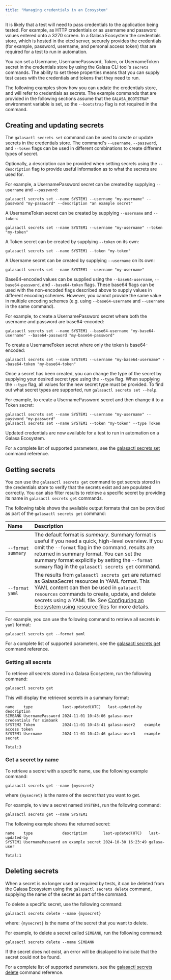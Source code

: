 ```yaml
---
title: "Managing credentials in an Ecosystem"
---
```


It is likely that a test will need to pass credentials to the application being tested. For example, as HTTP credentials or as username and password values entered onto a 3270 screen. In a Galasa Ecosystem the credentials store, which is hosted in the etcd server, securely provides the credentials (for example, password, username, and personal access token) that are required for a test to run in automation.  

You can set a Username, UsernamePassword, Token, or UsernameToken secret in the credentials store by using the Galasa CLI tool's `secrets` commands. The ability to set these properties means that you can supply test cases with the credentials and tokens that they need to run.

The following examples show how you can update the credentials store, and will refer to credentials as secrets. The example commands that are provided in the following sections assume that the `GALASA_BOOTSTRAP` environment variable is set, so the `--bootstrap` flag is not required in the command.

## Creating and updating secrets

The `galasactl secrets set` command can be used to create or update secrets in the credentials store. The command's `--username`, `--password`, and `--token` flags can be used in different combinations to create different types of secret.

Optionally, a description can be provided when setting secrets using the `--description` flag to provide useful information as to what the secrets are used for.

For example, a UsernamePassword secret can be created by supplying `--username` and `--password`:

```shell
galasactl secrets set --name SYSTEM1 --username "my-username" --password "my-password" --description "an example secret"
```

A UsernameToken secret can be created by supplying `--username` and `--token`:

```shell
galasactl secrets set --name SYSTEM1 --username "my-username" --token "my-token"
```

A Token secret can be created by supplying `--token` on its own:

```shell
galasactl secrets set --name SYSTEM1 --token "my-token"
```

A Username secret can be created by supplying `--username` on its own:

```shell
galasactl secrets set --name SYSTEM1 --username "my-username"
```

Base64-encoded values can be supplied using the `--base64-username`, `--base64-password`, and `--base64-token` flags. These base64 flags can be used with the non-encoded flags described above to supply values in different encoding schemes. However, you cannot provide the same value in multiple encoding schemes (e.g. using `--base64-username` and `--username` in the same command).

For example, to create a UsernamePassword secret where both the username and password are base64-encoded:

```shell
galasactl secrets set --name SYSTEM1 --base64-username "my-base64-username" --base64-password "my-base64-password"
```

To create a UsernameToken secret where only the token is base64-encoded:

```shell
galasactl secrets set --name SYSTEM1 --username "my-base64-username" --base64-token "my-base64-token"
```

Once a secret has been created, you can change the type of the secret by supplying your desired secret type using the `--type` flag. When supplying the `--type` flag, all values for the new secret type must be provided. To find out what secret types are supported, run `galasactl secrets set --help`.

For example, to create a UsernamePassword secret and then change it to a Token secret:

```shell
galasactl secrets set --name SYSTEM1 --username "my-username" --password "my-password"
galasactl secrets set --name SYSTEM1 --token "my-token" --type Token
```

Updated credentials are now available for a test to run in automation on a Galasa Ecosystem.

For a complete list of supported parameters, see the [galasactl secrets set](../reference/cli-syntax/galasactl_secrets_set.md) command reference.


## Getting secrets

You can use the `galasactl secrets get` command to get secrets stored in the credentials store to verify that the secrets exist and are populated correctly. You can also filter results to retrieve a specific secret by providing its name in `galasactl secrets get` commands.

The following table shows the available output formats that can be provided as part of the `galasactl secrets get` command:

| Name |  Description  |
| :---- | :-------- | 
| `--format summary` | The default format is _summary_. Summary format is useful if you need a quick, high-level overview. If you omit the `--format` flag in the command, results are returned in summary format. You can set the summary format explicitly by setting the `--format summary` flag in the `galasactl secrets get` command.   | 
| `--format yaml` |  The results from `galasactl secrets get` are returned as GalasaSecret resources in YAML format. This YAML content can then be used in `galasactl resources` commands to create, update, and delete secrets using a YAML file. See [Configuring an Ecosystem using resource files](./ecosystem-manage-resources.md) for more details.|

For example, you can use the following command to retrieve all secrets in `yaml` format:

```shell
galasactl secrets get --format yaml
```

For a complete list of supported parameters, see the [galasactl secrets get](../reference/cli-syntax/galasactl_secrets_get.md) command reference.


### Getting all secrets

To retrieve all secrets stored in a Galasa Ecosystem, run the following command:

```shell
galasactl secrets get
```

This will display the retrieved secrets in a summary format:

```
name    type             last-updated(UTC)   last-updated-by description
SIMBANK UsernamePassword 2024-11-01 10:43:06 galasa-user     credentials for simbank
SYSTEM2 Token            2024-11-01 10:43:41 galasa-user2    example access token
SYSTEM1 Username         2024-11-01 10:42:46 galasa-user3    example secret

Total:3
```

### Get a secret by name

To retrieve a secret with a specific name, use the following example command:

```shell
galasactl secrets get --name {mysecret}
```

where `{mysecret}` is the name of the secret that you want to get.

For example, to view a secret named `SYSTEM1`, run the following command:

```shell
galasactl secrets get --name SYSTEM1
```

The following example shows the returned secret:

```
name    type             description       last-updated(UTC)   last-updated-by
SYSTEM1 UsernamePassword an example secret 2024-10-30 16:23:49 galasa-user

Total:1
```

## Deleting secrets

When a secret is no longer used or required by tests, it can be deleted from the Galasa Ecosystem using the `galasactl secrets delete` command, supplying the name of the secret as part of the command.

To delete a specific secret, use the following command:

```shell
galasactl secrets delete --name {mysecret}
```

where:
`{mysecret}` is the name of the secret that you want to delete.


For example, to delete a secret called `SIMBANK`, run the following command:

```shell
galasactl secrets delete --name SIMBANK
```

If the secret does not exist, an error will be displayed to indicate that the secret could not be found.

For a complete list of supported parameters, see the [galasactl secrets delete](../reference/cli-syntax/galasactl_secrets_delete.md) command reference.
